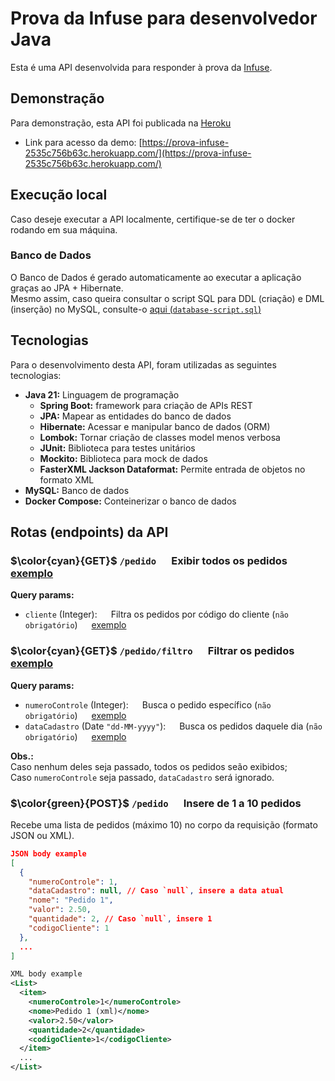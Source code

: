 # Prova da Infuse para desenvolvedor Java

Esta é uma API desenvolvida para responder à prova da [Infuse](https://www.infuse.srv.br/).

## Demonstração

Para demonstração, esta API foi publicada na [Heroku](https://dashboard.heroku.com/)
- Link para acesso da demo: [https://prova-infuse-2535c756b63c.herokuapp.com/](https://prova-infuse-2535c756b63c.herokuapp.com/)

## Execução local
Caso deseje executar a API localmente, certifique-se de ter o docker rodando em sua máquina.
   
### Banco de Dados
O Banco de Dados é gerado automaticamente ao executar a aplicação
graças ao JPA + Hibernate.<br>
Mesmo assim, caso queira consultar o script SQL para DDL (criação) e DML (inserção) no MySQL, consulte-o [aqui (`database-script.sql`)](database-script.sql)

## Tecnologias
Para o desenvolvimento desta API, foram utilizadas as seguintes tecnologias:
- <strong>Java 21:</strong> Linguagem de programação
  - <strong>Spring Boot:</strong> framework para criação de APIs REST
  - <strong>JPA:</strong> Mapear as entidades do banco de dados
  - <strong>Hibernate:</strong> Acessar e manipular banco de dados (ORM)
  - <strong>Lombok:</strong> Tornar criação de classes model menos verbosa
  - <strong>JUnit:</strong> Biblioteca para testes unitários
  - <strong>Mockito:</strong> Biblioteca para mock de dados
  - <strong>FasterXML Jackson Dataformat:</strong> Permite entrada de objetos no formato XML
- <strong>MySQL:</strong> Banco de dados
- <strong>Docker Compose:</strong> Conteinerizar o banco de dados
## Rotas (endpoints) da API

### $\color{cyan}{GET}$ `/pedido` &emsp; Exibir todos os pedidos &emsp; [exemplo](https://prova-infuse-2535c756b63c.herokuapp.com/pedido)
<strong>Query params:</strong>
- `cliente` (Integer): &emsp; Filtra os pedidos por código do cliente (`não obrigatório`) &emsp; [exemplo](https://prova-infuse-2535c756b63c.herokuapp.com/pedido?cliente=1)

### $\color{cyan}{GET}$ `/pedido/filtro` &emsp; Filtrar os pedidos &emsp; [exemplo](https://prova-infuse-2535c756b63c.herokuapp.com/pedido/filtro)
<strong>Query params:</strong>
- `numeroControle` (Integer): &emsp; Busca o pedido específico (`não obrigatório`) &emsp; [exemplo](https://prova-infuse-2535c756b63c.herokuapp.com/pedido/filtro?numeroControle=1)
- `dataCadastro` (Date `"dd-MM-yyyy"`): &emsp; Busca os pedidos daquele dia (`não obrigatório`) &emsp; [exemplo](https://prova-infuse-2535c756b63c.herokuapp.com/pedido/filtro?dataCadastro=10-04-2024)

<strong>Obs.:</strong><br>
Caso nenhum deles seja passado, todos os pedidos seão exibidos;<br>
Caso `numeroControle` seja passado, `dataCadastro` será ignorado.

### $\color{green}{POST}$ `/pedido` &emsp; Insere de 1 a 10 pedidos
Recebe uma lista de pedidos (máximo 10) no corpo da requisição (formato JSON ou XML).

```json
JSON body example
[
  {
    "numeroControle": 1,
    "dataCadastro": null, // Caso `null`, insere a data atual
    "nome": "Pedido 1",
    "valor": 2.50,
    "quantidade": 2, // Caso `null`, insere 1
    "codigoCliente": 1
  },
  ...
]
```

```xml
XML body example
<List>
  <item>
    <numeroControle>1</numeroControle>
    <nome>Pedido 1 (xml)</nome>
    <valor>2.50</valor>
    <quantidade>2</quantidade>
    <codigoCliente>1</codigoCliente>
  </item>
  ...
</List>
```
